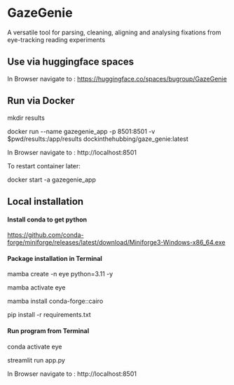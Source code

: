 # GazeGenie

A versatile tool for parsing, cleaning, aligning and analysing fixations from eye-tracking reading experiments

## Use via huggingface spaces

In Browser navigate to : https://huggingface.co/spaces/bugroup/GazeGenie

## Run via Docker

mkdir results

docker run --name gazegenie_app -p 8501:8501 -v $pwd/results:/app/results dockinthehubbing/gaze_genie:latest

In Browser navigate to : http://localhost:8501 

To restart container later:

docker start -a gazegenie_app

## Local installation

#### Install conda to get python

https://github.com/conda-forge/miniforge/releases/latest/download/Miniforge3-Windows-x86_64.exe

#### Package installation in Terminal

mamba create -n eye python=3.11 -y

mamba activate eye

mamba install conda-forge::cairo

pip install -r requirements.txt

#### Run program from Terminal

conda activate eye 

streamlit run app.py

In Browser navigate to : http://localhost:8501 